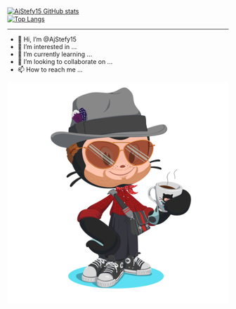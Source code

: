 <a style="display: block" href="https://github.com/anuraghazra/github-readme-stats">
  <img align="center" src="https://github-readme-stats-sandy-theta.vercel.app/api?username=AjStefy15&count_private=true&show_icons=true&theme=holi&include_all_commits=true" alt="AjStefy15 GitHub stats" />
</a>
<a style="display: block" href="https://github.com/anuraghazra/convoychat">
  <img align="center" src="https://github-readme-stats-sandy-theta.vercel.app/api/top-langs/?username=AjStefy15&theme=holi&layout=compact" alt="Top Langs" />
</a>

---

- 👋 Hi, I’m @AjStefy15                                                                                                                        
- 👀 I’m interested in ...
- 🌱 I’m currently learning ...
- 💞️ I’m looking to collaborate on ...
- 📫 How to reach me ...


![ My-awesome-Mona-The-Octocat](https://github.com/AjStefy15/My-awesome-Mona-The-Octocat/blob/32f055aac883fd00faa046c88b2cca247f6d4ce3/octocat-1704380347319.png)


<!---
AjStefy15/AjStefy15 is a ✨ special ✨ repository because its `README.md` (this file) appears on your GitHub profile.
You can click the Preview link to take a look at your changes.
--->
